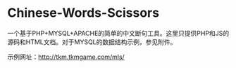Chinese-Words-Scissors
======================

一个基于PHP+MYSQL+APACHE的简单的中文断句工具。这里只提供PHP和JS的源码和HTML文档。对于MYSQL的数据结构示例，参见附件。

示例网址：http://tkm.tkmgame.com/mls/
